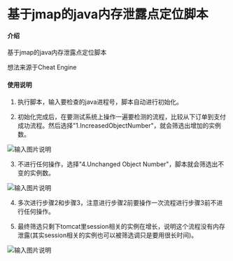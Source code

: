 # 基于jmap的java内存泄露点定位脚本

#### 介绍
基于jmap的java内存泄露点定位脚本

想法来源于Cheat Engine

#### 使用说明
1. 执行脚本，输入要检查的java进程号，脚本自动进行初始化。

2. 初始化完成后，在要测试系统上操作一遍要检测的流程，比较从下订单到支付成功流程。然后选择"1.IncreasedObjectNumber"，就会筛选出增加的实例数。

![输入图片说明](https://images.gitee.com/uploads/images/2020/0730/160515_aa519258_1650820.png "屏幕截图.png")

3. 不进行任何操作，选择"4.Unchanged Object Number"，脚本就会筛选出不变的实例数。

![输入图片说明](https://images.gitee.com/uploads/images/2020/0730/161424_ed3cc815_1650820.png "屏幕截图.png")

4. 多次进行步骤2和步骤3，注意进行步骤2前要操作一次流程进行步骤3前不进行任何操作。

5. 最终筛选只剩下tomcat里session相关的实例在增长，说明这个流程没有内存泄露(其实session相关的实例也可以被筛选调只是要用很长时间)。

![输入图片说明](https://images.gitee.com/uploads/images/2020/0730/161756_655447c0_1650820.png "屏幕截图.png")



